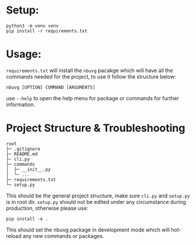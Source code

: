 # Setup:

```console
python3 -m venv venv
pip install -r requirements.txt
```

# Usage:

`requirements.txt` will install the `nbuvg` pacakge which will have all the commands needed for the project, to use it follow the structure below:

```console
nbuvg [OPTION] COMMAND [ARGUMENTS]
```

use `--help` to open the help menu for package or commands for further information.

# Project Structure & Troubleshooting

```
root
├─ .gitignore
├─ README.md
├─ cli.py
├─ commands
│  ├─ __init__.py
│  └─ ...
├─ requirements.txt
└─ setup.py
```

This should be the general project structure, make sure `cli.py` and `setup.py` is in root dir. `setup.py` should not be edited under any circumstance during production, otherwise please use:

```console
pip install -e .
```

This should set the nbuvg package in development mode which will hot-reload any new commands or packages.


